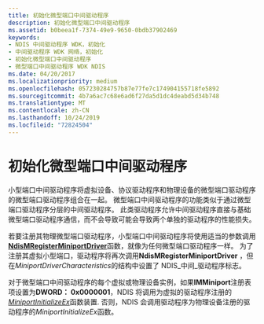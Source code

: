 ```yaml
---
title: 初始化微型端口中间驱动程序
description: 初始化微型端口中间驱动程序
ms.assetid: b0beea1f-7374-49e9-9650-0bdb37902469
keywords:
- NDIS 中间驱动程序 WDK，初始化
- 中间驱动程序 WDK 网络，初始化
- 初始化微型端口中间驱动程序
- 微型端口中间驱动程序 WDK NDIS
ms.date: 04/20/2017
ms.localizationpriority: medium
ms.openlocfilehash: 057230284757b87e77fe7c174904155718fe5892
ms.sourcegitcommit: 4b7a6ac7c68e6ad6f27da5d1dc4deabd5d34b748
ms.translationtype: MT
ms.contentlocale: zh-CN
ms.lasthandoff: 10/24/2019
ms.locfileid: "72824504"
---
```

# <a name="initializing-a-miniport-intermediate-driver"></a>初始化微型端口中间驱动程序





小型端口中间驱动程序将虚拟设备、协议驱动程序和物理设备的微型端口驱动程序的微型端口驱动程序组合在一起。 微型端口中间驱动程序的功能类似于通过微型端口驱动程序分层的中间驱动程序。 此类驱动程序允许中间驱动程序直接与基础微型端口驱动程序通信，而不会导致可能会导致两个单独的驱动程序的性能损失。

若要注册其物理微型端口驱动程序，小型端口中间驱动程序将使用适当的参数调用[**NdisMRegisterMiniportDriver**](https://docs.microsoft.com/windows-hardware/drivers/ddi/ndis/nf-ndis-ndismregisterminiportdriver)函数，就像为任何微型端口驱动程序一样。 为了注册其虚拟小型端口，驱动程序将再次调用**NdisMRegisterMiniportDriver** ，但在*MiniportDriverCharacteristics*的结构中设置了 NDIS\_中间\_驱动程序标志。

对于微型端口中间驱动程序的每个虚拟或物理设备实例，如果**IMMiniport**注册表项设置为**DWORD： 0x0000001**，NDIS 将调用为虚拟的驱动程序注册的[*MiniportInitializeEx*](https://docs.microsoft.com/windows-hardware/drivers/ddi/ndis/nc-ndis-miniport_initialize)函数装置. 否则，NDIS 会调用驱动程序为物理设备注册的驱动程序的*MiniportInitializeEx*函数。

 

 






